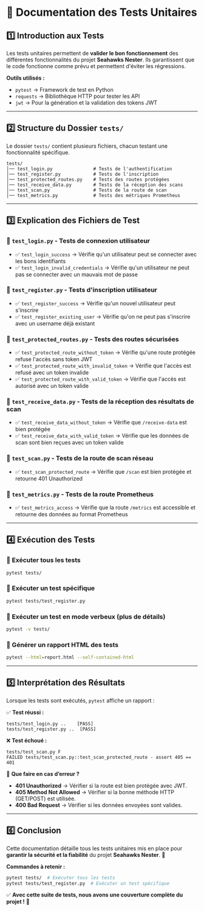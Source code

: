 # 📌 Documentation des Tests Unitaires

## **1️⃣ Introduction aux Tests**
Les tests unitaires permettent de **valider le bon fonctionnement** des différentes fonctionnalités du projet **Seahawks Nester**. Ils garantissent que le code fonctionne comme prévu et permettent d'éviter les régressions.

**Outils utilisés :**
- `pytest` → Framework de test en Python
- `requests` → Bibliothèque HTTP pour tester les API
- `jwt` → Pour la génération et la validation des tokens JWT

---

## **2️⃣ Structure du Dossier `tests/`**
Le dossier `tests/` contient plusieurs fichiers, chacun testant une fonctionnalité spécifique.

```
tests/
│── test_login.py               # Tests de l'authentification
│── test_register.py            # Tests de l'inscription
│── test_protected_routes.py    # Tests des routes protégées
│── test_receive_data.py        # Tests de la réception des scans
│── test_scan.py                # Tests de la route de scan
│── test_metrics.py             # Tests des métriques Prometheus
```

---

## **3️⃣ Explication des Fichiers de Test**

### **📌 `test_login.py` - Tests de connexion utilisateur**
- ✅ `test_login_success` → Vérifie qu'un utilisateur peut se connecter avec les bons identifiants
- ✅ `test_login_invalid_credentials` → Vérifie qu'un utilisateur ne peut pas se connecter avec un mauvais mot de passe

### **📌 `test_register.py` - Tests d'inscription utilisateur**
- ✅ `test_register_success` → Vérifie qu'un nouvel utilisateur peut s'inscrire
- ✅ `test_register_existing_user` → Vérifie qu'on ne peut pas s'inscrire avec un username déjà existant

### **📌 `test_protected_routes.py` - Tests des routes sécurisées**
- ✅ `test_protected_route_without_token` → Vérifie qu'une route protégée refuse l'accès sans token JWT
- ✅ `test_protected_route_with_invalid_token` → Vérifie que l'accès est refusé avec un token invalide
- ✅ `test_protected_route_with_valid_token` → Vérifie que l'accès est autorisé avec un token valide

### **📌 `test_receive_data.py` - Tests de la réception des résultats de scan**
- ✅ `test_receive_data_without_token` → Vérifie que `/receive-data` est bien protégée
- ✅ `test_receive_data_with_valid_token` → Vérifie que les données de scan sont bien reçues avec un token valide

### **📌 `test_scan.py` - Tests de la route de scan réseau**
- ✅ `test_scan_protected_route` → Vérifie que `/scan` est bien protégée et retourne 401 Unauthorized

### **📌 `test_metrics.py` - Tests de la route Prometheus**
- ✅ `test_metrics_access` → Vérifie que la route `/metrics` est accessible et retourne des données au format Prometheus

---

## **4️⃣ Exécution des Tests**

### **📌 Exécuter tous les tests**
```bash
pytest tests/
```

### **📌 Exécuter un test spécifique**
```bash
pytest tests/test_register.py
```

### **📌 Exécuter un test en mode verbeux (plus de détails)**
```bash
pytest -v tests/
```

### **📌 Générer un rapport HTML des tests**
```bash
pytest --html=report.html --self-contained-html
```

---

## **5️⃣ Interprétation des Résultats**
Lorsque les tests sont exécutés, `pytest` affiche un rapport :

✅ **Test réussi :**
```
tests/test_login.py ..    [PASS]
tests/test_register.py ..  [PASS]
```
❌ **Test échoué :**
```
tests/test_scan.py F
FAILED tests/test_scan.py::test_scan_protected_route - assert 405 == 401
```
📌 **Que faire en cas d’erreur ?**
- **401 Unauthorized** → Vérifier si la route est bien protégée avec JWT.
- **405 Method Not Allowed** → Vérifier si la bonne méthode HTTP (GET/POST) est utilisée.
- **400 Bad Request** → Vérifier si les données envoyées sont valides.

---

## **6️⃣ Conclusion**
Cette documentation détaille tous les tests unitaires mis en place pour **garantir la sécurité et la fiabilité** du projet **Seahawks Nester**. 🚀

**Commandes à retenir :**
```bash
pytest tests/  # Exécuter tous les tests
pytest tests/test_register.py  # Exécuter un test spécifique
```
✅ **Avec cette suite de tests, nous avons une couverture complète du projet !** 🎯

